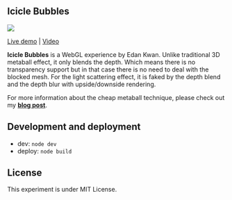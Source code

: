 ## Icicle Bubbles

![](https://raw.githubusercontent.com/edankwan/Icicle-Bubbles/master/app/images/screenshot.jpg)

[Live demo](http://www.edankwan.com/experiments/icicle-bubbles/) | [Video](https://www.youtube.com/watch?v=EWe-3dbFkBY)

**Icicle Bubbles** is a WebGL experience by Edan Kwan. Unlike traditional 3D metaball effect, it only blends the depth. Which means there is no transparency support but in that case there is no need to deal with the blocked mesh. For the light scattering effect, it is faked by the depth blend and the depth blur with upside/downside rendering.

For more information about the cheap metaball technique, please check out my **[blog post](http://blog.edankwan.com/post/fake-and-cheap-3d-metaball)**.

## Development and deployment
- dev: `node dev`
- deploy: `node build`

## License
This experiment is under MIT License.

